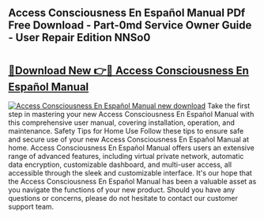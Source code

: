 ## Access Consciousness En Español Manual PDf Free Download - Part-0md Service Owner Guide - User Repair Edition NNSo0

# <h2><a href="http://bc13149.oget.top/?id=Access+Consciousness+En+Espa%c3%b1ol+Manual">🔗Download New 👉🔴 Access Consciousness En Español Manual</a></h2>

[![Access Consciousness En Español Manual new download](https://i.imgur.com/5g1atiW.png)](http://bc13149.oget.top/?id=Access+Consciousness+En+Espa%c3%b1ol+Manual)
Take the first step in mastering your new Access Consciousness En Español Manual with this comprehensive user manual, covering installation, operation, and maintenance. Safety Tips for Home Use Follow these tips to ensure safe and secure use of your new Access Consciousness En Español Manual at home. Access Consciousness En Español Manual offers users an extensive range of advanced features, including virtual private network, automatic data encryption, customizable dashboard, and multi-user access, all accessible through the sleek and customizable interface. It's our hope that the Access Consciousness En Español Manual has been a valuable asset as you navigate the functions of your new product. Should you have any questions or concerns, please do not hesitate to contact our customer support team.
